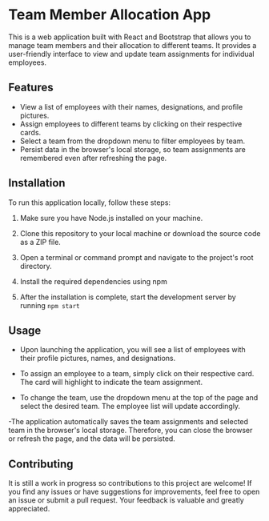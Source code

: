 # Team Member Allocation App

This is a web application built with React and Bootstrap that allows you to manage team members and their allocation to different teams. It provides a user-friendly interface to view and update team assignments for individual employees.

## Features

- View a list of employees with their names, designations, and profile pictures.
- Assign employees to different teams by clicking on their respective cards.
- Select a team from the dropdown menu to filter employees by team.
- Persist data in the browser's local storage, so team assignments are remembered even after refreshing the page.

## Installation

To run this application locally, follow these steps:

1. Make sure you have Node.js installed on your machine.

2. Clone this repository to your local machine or download the source code as a ZIP file.

3. Open a terminal or command prompt and navigate to the project's root directory.

4. Install the required dependencies using npm

5. After the installation is complete, start the development server by running `npm start`

## Usage

- Upon launching the application, you will see a list of employees with their profile pictures, names, and designations.

- To assign an employee to a team, simply click on their respective card. The card will highlight to indicate the team assignment.

- To change the team, use the dropdown menu at the top of the page and select the desired team. The employee list will update accordingly.

-The application automatically saves the team assignments and selected team in the browser's local storage. Therefore, you can close the browser or refresh the page, and the data will be persisted.

## Contributing

It is still a work in progress so contributions to this project are welcome! If you find any issues or have suggestions for improvements, feel free to open an issue or submit a pull request. Your feedback is valuable and greatly appreciated.

